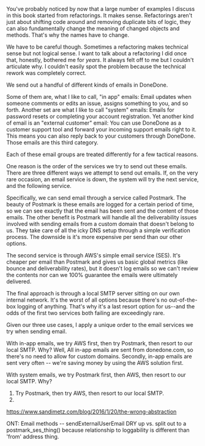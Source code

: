You've probably noticed by now that a large number of examples I discuss in this book started from refactorings. It makes sense. Refactorings aren't just about shifting code around and removing duplicate bits of logic, they can also fundamentally change the meaning of changed objects and methods. That's why the names have to change.

We have to be careful though. Sometimes a refactoring makes technical sense but not logical sense. I want to talk about a refactoring I did once that, honestly, bothered me for _years_. It always felt off to me but I couldn't articulate why. I couldn't easily spot the problem because the technical rework was completely correct.

We send out a handful of different kinds of emails in DoneDone. 

Some of them are, what I like to call, "in app" emails: Email updates when someone comments or edits an issue, assigns something to you, and so forth. Another set are what I like to call "system" emails: Emails for password resets or completing your account registration. Yet another kind of email is an "external customer" email: You can use DoneDone as a customer support tool and forward your incoming support emails right to it. This means you can also reply back to your customers through DoneDone. Those emails are this third category.

Each of these email groups are treated differently for a few tactical reasons.

One reason is the order of the services we try to send out these emails. There are three different ways we attempt to send out emails. If, on the very rare occasion, an email service is down, the system will try the next service, and the following service. 

Specifically, we can send email through a service called Postmark. The beauty of Postmark is these emails are logged for a certain period of time, so we can see exactly that the email has been sent and the content of those emails. The other benefit is Postmark will handle all the deliverability issues involved with sending emails from a custom domain that doesn't belong to us. They take care of all the icky DNS setup through a simple verification process. The downside is it's more expensive per send than our other options.

The second service is through AWS's simple email service (SES). It's cheaper per email than Postmark and gives us basic global metrics (like bounce and deliverability rates), but it doesn't log emails so we can't review the contents nor can we 100% guarantee the emails were ultimately delivered.

The final approach is through a local SMTP server sitting on our own internal network. It's the worst of all options because there's no out-of-the-box logging of anything. That's why it's a last resort option for us--and the odds of the first two services both failing are exceedingly rare.

Given our three use cases, I apply a unique order to the email services we try when sending email.

With in-app emails, we try AWS first, then try Postmark, then resort to our local SMTP. Why? Well, All in-app emails are sent from donedone.com, so there's no need to allow for custom domains. Secondly, in-app emails are sent very often -- we're saving money by using the AWS solution first.

With system emails, we try Postmark first, then AWS, then resort to our local SMTP. Why?

1) Try Postmark, then try AWS, then resort to our local SMTP.
2) 




https://www.sandimetz.com/blog/2016/1/20/the-wrong-abstraction

ONT: Email methods -- sendExternalUserEmail DRY up vs. split out to a postmark_ses_thing() because relationship to loggability is different than 'from' address thing.
